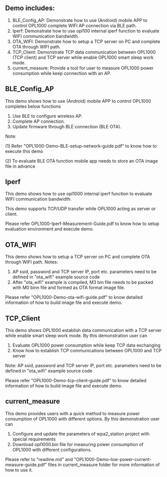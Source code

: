 ## Demo includes:

1. BLE_Config_AP:  Demonstrate how to use (Android) mobile APP to control OPL1000 complete WIFI AP connection via BLE path. 
2. Iperf: Demonstrate how to use opl100 internal iperf  function to evaluate WIFI communication bandwidth.
3. OTA_WIFI: Demonstrate how to setup a TCP server on PC and complete OTA through WIFI path.
4. TCP_Client: Demonstrate TCP data communication between OPL1000 (TCP client) and TCP server while enable OPL1000 smart sleep work mode. 
5. current_measure: Provide a tool for user to measure OPL1000 power consumption while keep connection with an AP.  

## BLE_Config_AP

This demo shows how to use (Android) mobile APP to control OPL1000 completes below functions 

1. Use BLE to configure wireless AP. 
2. Complete AP connection. 
3. Update firmware through BLE connection (BLE OTA). 

Note: 

(1) Refer "OPL1000-Demo-BLE-setup-network-guide.pdf" to know how to execute this demo 

(2) To evaluate BLE OTA function mobile app needs to store an OTA image file in advance     

## Iperf

This demo shows how to use opl1000 internal iperf  function to evaluate WIFI communication bandwidth.

This demo supports TCP/UDP transfer while OPL1000 acting as server or client.    

Please refer OPL1000-Iperf-Measurement-Guide.pdf to know how to setup evaluation environment and execute demo. 

## OTA_WIFI 

This demo shows how to setup a TCP server on PC and complete OTA through WIFI path.  Notes:

1. AP ssid, password and TCP server IP, port etc. parameters need to be defined in "ota_wifi" example source code
2. After "ota_wifi" example is compiled, M3 bin file needs to be packed with M0 binn file and formed as OTA format image file. 

 Please refer "OPL1000-Demo-ota-wifi-guide.pdf" to know detailed information of how to build image file and execute demo. 

## TCP_Client 

This demo shows OPL1000 establish data communication with a TCP server while enable smart sleep work mode. By this demonstration user can

1. Evaluate OPL1000 power consumption while keep TCP data exchanging 
2. Know how to establish TCP communications between OPL1000 and TCP server 

Note: AP ssid, password and TCP server IP, port etc. parameters need to be defined in "ota_wifi" example source code

Please refer "OPL1000-Demo-tcp-client-guide.pdf" to know detailed information of how to build image file and execute demo. 

## current_measure 

This demo provides users with a quick method to measure power consumption of OPL1000 with different options. By this demonstration user can

1. Configure and update the parameters of  wpa2_station project with special requirements 
2. Download opl1000.bin file for measuring power consumption of OPL1000 with different configurations. 

Please refer to "readme.md" and "OPL1000-Demo-low-power-current-measure-guide.pdf" files in current_measure folder for more information of how to use it. 

